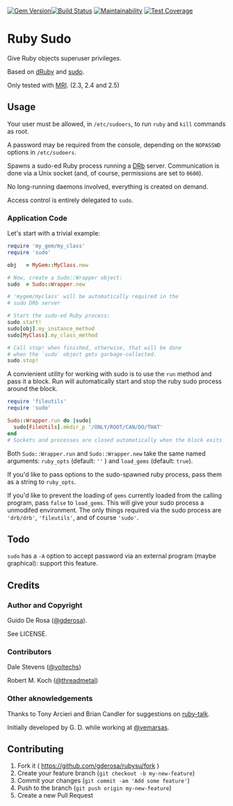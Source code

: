 [![Gem Version](https://badge.fury.io/rb/sudo.svg)](https://badge.fury.io/rb/sudo)[![Build Status](https://travis-ci.com/gderosa/rubysu.svg?branch=master)](https://travis-ci.com/gderosa/rubysu)
[![Maintainability](https://api.codeclimate.com/v1/badges/3fdebfb836bebb531fb3/maintainability)](https://codeclimate.com/github/gderosa/rubysu/maintainability)
[![Test Coverage](https://api.codeclimate.com/v1/badges/3fdebfb836bebb531fb3/test_coverage)](https://codeclimate.com/github/gderosa/rubysu/test_coverage)

# Ruby Sudo

Give Ruby objects superuser privileges.

Based on [dRuby](http://ruby-doc.org/stdlib-2.5.3/libdoc/drb/rdoc/DRb.html) and [sudo](http://www.sudo.ws/).

Only tested with [MRI](http://en.wikipedia.org/wiki/Ruby_MRI). (2.3, 2.4 and 2.5)

## Usage

Your user must be allowed, in `/etc/sudoers`, to run `ruby` and `kill`
commands as root.

A password may be required from the console, depending on the
`NOPASSWD` options in `/etc/sudoers`.

Spawns a sudo-ed Ruby process running a
[DRb](http://ruby-doc.org/stdlib-2.5.3/libdoc/drb/rdoc/DRb.html) server. Communication is
done via a Unix socket (and, of course, permissions are set to `0600`).

No long-running daemons involved, everything is created on demand.

Access control is entirely delegated to `sudo`.

### Application Code

Let's start with a trivial example:

```ruby
require 'my_gem/my_class'
require 'sudo'

obj   = MyGem::MyClass.new

# Now, create a Sudo::Wrapper object:
sudo  = Sudo::Wrapper.new

# 'mygem/myclass' will be automatically required in the
# sudo DRb server

# Start the sudo-ed Ruby process:
sudo.start!
sudo[obj].my_instance_method
sudo[MyClass].my_class_method

# Call stop! when finished, otherwise, that will be done
# when the `sudo` object gets garbage-collected.
sudo.stop!
```

A convienient utility for working with sudo is to use the `run` method and pass it a block.
Run will automatically start and stop the ruby sudo process around the block.

```ruby
require 'fileutils'
require 'sudo'

Sudo::Wrapper.run do |sudo|
  sudo[FileUtils].mkdir_p '/ONLY/ROOT/CAN/DO/THAT'
end
# Sockets and processes are closed automatically when the block exits
```

Both `Sudo::Wrapper.run` and `Sudo::Wrapper.new` take the same named arguments: `ruby_opts` (default: `''` ) and `load_gems` (default: `true`).

If you'd like to pass options to the sudo-spawned ruby process, pass them as a string to `ruby_opts`.

If you'd like to prevent the loading of `gems` currently loaded from the calling program, pass `false` to `load_gems`. This will give your sudo process a unmodifed environment. The only things required via the sudo process are `'drb/drb'`, `'fileutils'`, and of course `'sudo'`.

## Todo

`sudo` has a `-A` option to accept password via an external program (maybe
graphical): support this feature.

## Credits

### Author and Copyright

Guido De Rosa ([@gderosa](http://github.com/gderosa/)).

See LICENSE.

### Contributors

Dale Stevens ([@voltechs](https://github.com/voltechs))

Robert M. Koch ([@threadmetal](https://github.com/threadmetal))

### Other aknowledgements
Thanks to Tony Arcieri and Brian Candler for suggestions on 
[ruby-talk](http://www.ruby-forum.com/topic/262655).

Initially developed by G. D. while working at [@vemarsas](https://github.com/vemarsas).

## Contributing

1. Fork it ( https://github.com/gderosa/rubysu/fork )
2. Create your feature branch (`git checkout -b my-new-feature`)
3. Commit your changes (`git commit -am 'Add some feature'`)
4. Push to the branch (`git push origin my-new-feature`)
5. Create a new Pull Request
